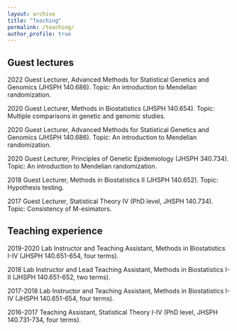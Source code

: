 ```yaml
---
layout: archive
title: "Teaching"
permalink: /teaching/
author_profile: true
---
```


Guest lectures
------

2022	Guest Lecturer, Advanced Methods for Statistical Genetics and Genomics (JHSPH 140.686). Topic: An introduction to Mendelian randomization.

2020	Guest Lecturer, Methods in Biostatistics (JHSPH 140.654). Topic: Multiple comparisons in genetic and genomic studies.

2020	Guest Lecturer, Advanced Methods for Statistical Genetics and Genomics (JHSPH 140.686). Topic: An introduction to Mendelian randomization.

2020	Guest Lecturer, Principles of Genetic Epidemiology (JHSPH 340.734). Topic: An introduction to Mendelian randomization.

2018	Guest Lecturer, Methods in Biostatistics II (JHSPH 140.652). Topic: Hypothesis testing.

2017	Guest Lecturer, Statistical Theory IV (PhD level, JHSPH 140.734). Topic: Consistency of M-esimators.

Teaching experience
------

2019-2020	Lab Instructor and Teaching Assistant, Methods in Biostatistics I-IV (JHSPH 140.651-654, four terms).


2018	Lab Instructor and Lead Teaching Assistant, Methods in Biostatistics I-II (JHSPH 140.651-652, two terms).

2017-2018	Lab Instructor and Teaching Assistant, Methods in Biostatistics I-IV (JHSPH 140.651-654, four terms).

2016-2017	Teaching Assistant, Statistical Theory I-IV (PhD level, JHSPH 140.731-734, four terms).
